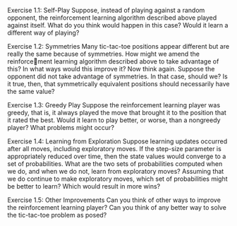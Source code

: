 Exercise 1.1: Self-Play Suppose, instead of playing against a random
opponent, the reinforcement learning algorithm described above played against
itself. What do you think would happen in this case? Would it learn a different
way of playing?

Exercise 1.2: Symmetries Many tic-tac-toe positions appear different but
are really the same because of symmetries. How might we amend the reinforcement learning algorithm described above to take advantage of this? In what
ways would this improve it? Now think again. Suppose the opponent did not
take advantage of symmetries. In that case, should we? Is it true, then, that
symmetrically equivalent positions should necessarily have the same value?

Exercise 1.3: Greedy Play Suppose the reinforcement learning player was
greedy, that is, it always played the move that brought it to the position that
it rated the best. Would it learn to play better, or worse, than a nongreedy
player? What problems might occur?

Exercise 1.4: Learning from Exploration Suppose learning updates occurred
after all moves, including exploratory moves. If the step-size parameter is
appropriately reduced over time, then the state values would converge to a
set of probabilities. What are the two sets of probabilities computed when we
do, and when we do not, learn from exploratory moves? Assuming that we
do continue to make exploratory moves, which set of probabilities might be
better to learn? Which would result in more wins?

Exercise 1.5: Other Improvements Can you think of other ways to improve
the reinforcement learning player? Can you think of any better way to solve
the tic-tac-toe problem as posed?

